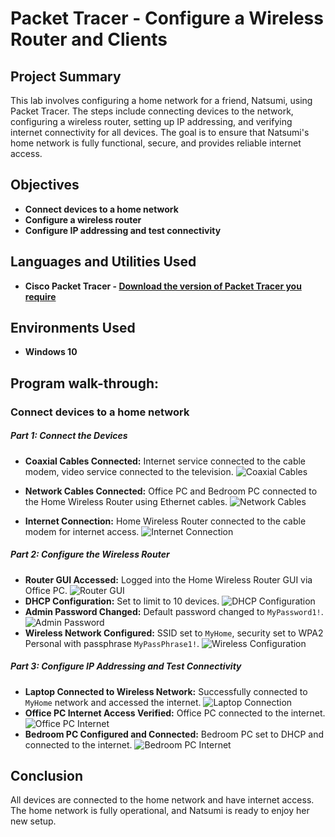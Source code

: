 <h1>Packet Tracer - Configure a Wireless Router and Clients</h1>
<!--
 ### [YouTube Demonstration]
!-->

<h2>Project Summary</h2>
This lab involves configuring a home network for a friend, Natsumi, using Packet Tracer. The steps include connecting devices to the network, configuring a wireless router, setting up IP addressing, and verifying internet connectivity for all devices. The goal is to ensure that Natsumi's home network is fully functional, secure, and provides reliable internet access.
<br />

<h2>Objectives</h2>

- <b>Connect devices to a home network </b>
- <b>Configure a wireless router </b>
- <b>Configure IP addressing and test connectivity </b>

<h2>Languages and Utilities Used</h2>

- <b>Cisco Packet Tracer - [Download the version of Packet Tracer you require](https://skillsforall.com/resources/lab-downloads?courseLang=en-US)</b> 


<h2>Environments Used </h2>

- <b>Windows 10</b>

<h2>Program walk-through:</h2>

### Connect devices to a home network 

##### Part 1: Connect the Devices
- **Coaxial Cables Connected:** Internet service connected to the cable modem, video service connected to the television.
  ![Coaxial Cables]()
  
- **Network Cables Connected:** Office PC and Bedroom PC connected to the Home Wireless Router using Ethernet cables.
  ![Network Cables]()
- **Internet Connection:** Home Wireless Router connected to the cable modem for internet access.
  ![Internet Connection]()

##### Part 2: Configure the Wireless Router
- **Router GUI Accessed:** Logged into the Home Wireless Router GUI via Office PC.
  ![Router GUI](images/router_gui.png)
- **DHCP Configuration:** Set to limit to 10 devices.
  ![DHCP Configuration](images/dhcp_configuration.png)
- **Admin Password Changed:** Default password changed to `MyPassword1!`.
  ![Admin Password](images/admin_password.png)
- **Wireless Network Configured:** SSID set to `MyHome`, security set to WPA2 Personal with passphrase `MyPassPhrase1!`.
  ![Wireless Configuration](images/wireless_configuration.png)

##### Part 3: Configure IP Addressing and Test Connectivity
- **Laptop Connected to Wireless Network:** Successfully connected to `MyHome` network and accessed the internet.
  ![Laptop Connection](images/laptop_connection.png)
- **Office PC Internet Access Verified:** Office PC connected to the internet.
  ![Office PC Internet](images/office_pc_internet.png)
- **Bedroom PC Configured and Connected:** Bedroom PC set to DHCP and connected to the internet.
  ![Bedroom PC Internet](images/bedroom_pc_internet.png)

## Conclusion
All devices are connected to the home network and have internet access. The home network is fully operational, and Natsumi is ready to enjoy her new setup.

<!--
 ```diff
- text in red
+ text in green
! text in orange
# text in gray
@@ text in purple (and bold)@@
```
--!>
